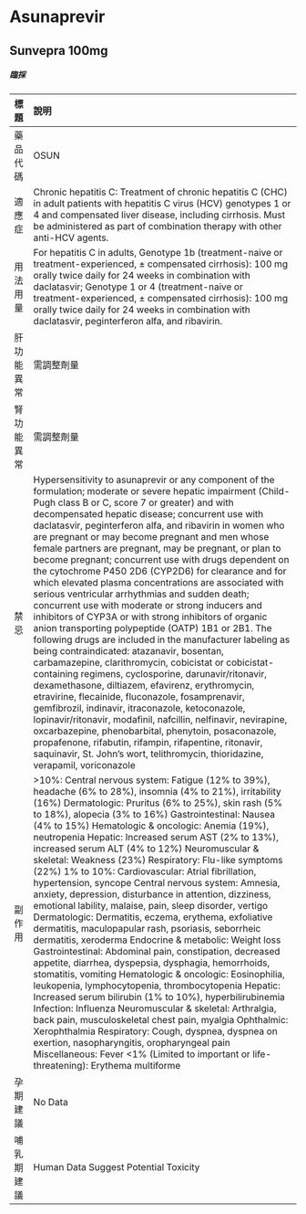 # Asunaprevir

## Sunvepra 100mg

##### 臨採

| 標題       | 說明                                                                                                                                                                                                                                                                                                                                                                                                                                                                                                                                                                                                                                                                                                                                                                                                                                                                                                                                                                                                                                                                                                                                                                                                                                                                                                                                                                                                                                                                   |
|:-----------|:-----------------------------------------------------------------------------------------------------------------------------------------------------------------------------------------------------------------------------------------------------------------------------------------------------------------------------------------------------------------------------------------------------------------------------------------------------------------------------------------------------------------------------------------------------------------------------------------------------------------------------------------------------------------------------------------------------------------------------------------------------------------------------------------------------------------------------------------------------------------------------------------------------------------------------------------------------------------------------------------------------------------------------------------------------------------------------------------------------------------------------------------------------------------------------------------------------------------------------------------------------------------------------------------------------------------------------------------------------------------------------------------------------------------------------------------------------------------------|
| 藥品代碼   | OSUN                                                                                                                                                                                                                                                                                                                                                                                                                                                                                                                                                                                                                                                                                                                                                                                                                                                                                                                                                                                                                                                                                                                                                                                                                                                                                                                                                                                                                                                                   |
| 適應症     | Chronic hepatitis C: Treatment of chronic hepatitis C (CHC) in adult patients with hepatitis C virus (HCV) genotypes 1 or 4 and compensated liver disease, including cirrhosis. Must be administered as part of combination therapy with other anti-HCV agents.                                                                                                                                                                                                                                                                                                                                                                                                                                                                                                                                                                                                                                                                                                                                                                                                                                                                                                                                                                                                                                                                                                                                                                                                        |
| 用法用量   | For hepatitis C in adults, Genotype 1b (treatment-naive or treatment-experienced, ± compensated cirrhosis): 100 mg orally twice daily for 24 weeks in combination with daclatasvir; Genotype 1 or 4 (treatment-naive or treatment-experienced, ± compensated cirrhosis): 100 mg orally twice daily for 24 weeks in combination with daclatasvir, peginterferon alfa, and ribavirin.                                                                                                                                                                                                                                                                                                                                                                                                                                                                                                                                                                                                                                                                                                                                                                                                                                                                                                                                                                                                                                                                                    |
| 肝功能異常 | 需調整劑量                                                                                                                                                                                                                                                                                                                                                                                                                                                                                                                                                                                                                                                                                                                                                                                                                                                                                                                                                                                                                                                                                                                                                                                                                                                                                                                                                                                                                                                             |
| 腎功能異常 | 需調整劑量                                                                                                                                                                                                                                                                                                                                                                                                                                                                                                                                                                                                                                                                                                                                                                                                                                                                                                                                                                                                                                                                                                                                                                                                                                                                                                                                                                                                                                                             |
| 禁忌       | Hypersensitivity to asunaprevir or any component of the formulation; moderate or severe hepatic impairment (Child-Pugh class B or C, score 7 or greater) and with decompensated hepatic disease; concurrent use with daclatasvir, peginterferon alfa, and ribavirin in women who are pregnant or may become pregnant and men whose female partners are pregnant, may be pregnant, or plan to become pregnant; concurrent use with drugs dependent on the cytochrome P450 2D6 (CYP2D6) for clearance and for which elevated plasma concentrations are associated with serious ventricular arrhythmias and sudden death; concurrent use with moderate or strong inducers and inhibitors of CYP3A or with strong inhibitors of organic anion transporting polypeptide (OATP) 1B1 or 2B1. The following drugs are included in the manufacturer labeling as being contraindicated: atazanavir, bosentan, carbamazepine, clarithromycin, cobicistat or cobicistat-containing regimens, cyclosporine, darunavir/ritonavir, dexamethasone, diltiazem, efavirenz, erythromycin, etravirine, flecainide, fluconazole, fosamprenavir, gemfibrozil, indinavir, itraconazole, ketoconazole, lopinavir/ritonavir, modafinil, nafcillin, nelfinavir, nevirapine, oxcarbazepine, phenobarbital, phenytoin, posaconazole, propafenone, rifabutin, rifampin, rifapentine, ritonavir, saquinavir, St. John’s wort, telithromycin, thioridazine, verapamil, voriconazole                   |
| 副作用     | >10%: Central nervous system: Fatigue (12% to 39%), headache (6% to 28%), insomnia (4% to 21%), irritability (16%) Dermatologic: Pruritus (6% to 25%), skin rash (5% to 18%), alopecia (3% to 16%) Gastrointestinal: Nausea (4% to 15%) Hematologic & oncologic: Anemia (19%), neutropenia Hepatic: Increased serum AST (2% to 13%), increased serum ALT (4% to 12%) Neuromuscular & skeletal: Weakness (23%) Respiratory: Flu-like symptoms (22%) 1% to 10%: Cardiovascular: Atrial fibrillation, hypertension, syncope Central nervous system: Amnesia, anxiety, depression, disturbance in attention, dizziness, emotional lability, malaise, pain, sleep disorder, vertigo Dermatologic: Dermatitis, eczema, erythema, exfoliative dermatitis, maculopapular rash, psoriasis, seborrheic dermatitis, xeroderma Endocrine & metabolic: Weight loss Gastrointestinal: Abdominal pain, constipation, decreased appetite, diarrhea, dyspepsia, dysphagia, hemorrhoids, stomatitis, vomiting Hematologic & oncologic: Eosinophilia, leukopenia, lymphocytopenia, thrombocytopenia Hepatic: Increased serum bilirubin (1% to 10%), hyperbilirubinemia Infection: Influenza Neuromuscular & skeletal: Arthralgia, back pain, musculoskeletal chest pain, myalgia Ophthalmic: Xerophthalmia Respiratory: Cough, dyspnea, dyspnea on exertion, nasopharyngitis, oropharyngeal pain Miscellaneous: Fever <1% (Limited to important or life-threatening): Erythema multiforme |
| 孕期建議   | No Data                                                                                                                                                                                                                                                                                                                                                                                                                                                                                                                                                                                                                                                                                                                                                                                                                                                                                                                                                                                                                                                                                                                                                                                                                                                                                                                                                                                                                                                                |
| 哺乳期建議 | Human Data Suggest Potential Toxicity                                                                                                                                                                                                                                                                                                                                                                                                                                                                                                                                                                                                                                                                                                                                                                                                                                                                                                                                                                                                                                                                                                                                                                                                                                                                                                                                                                                                                                  |

